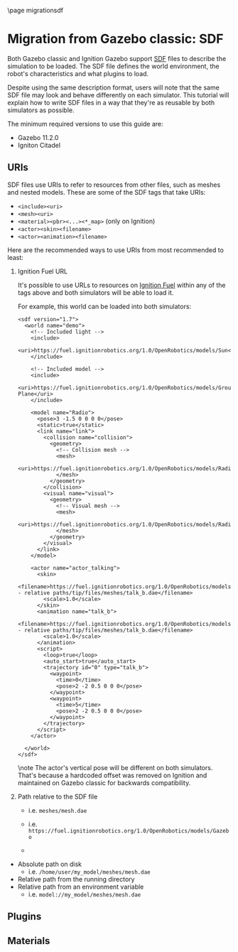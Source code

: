 \page migrationsdf

# Migration from Gazebo classic: SDF

Both Gazebo classic and Ignition Gazebo support [SDF](http://sdformat.org/)
files to describe the simulation to be loaded. The SDF file defines the world
environment, the robot's characteristics and what plugins to load.

Despite using the same description format, users will note that the same SDF
file may look and behave differently on each simulator. This tutorial will
explain how to write SDF files in a way that they're as reusable by both
simulators as possible.

The minimum required versions to use this guide are:

* Gazebo 11.2.0
* Igniton Citadel

## URIs

SDF files use URIs to refer to resources from other files, such as meshes and
nested models. These are some of the SDF tags that take URIs:

* `<include><uri>`
* `<mesh><uri>`
* `<material><pbr><...><*_map>` (only on Ignition)
* `<actor><skin><filename>`
* `<actor><animation><filename>`

Here are the recommended ways to use URIs from most recommended to least:

1. Ignition Fuel URL

    It's possible to use URLs to resources on
    [Ignition Fuel](https://app.ignitionrobotics.org) within any of the tags
    above and both simulators will be able to load it.

    For example, this world can be loaded into both simulators:

    ```
    <sdf version="1.7">
      <world name="demo">
        <!-- Included light -->
        <include>
          <uri>https://fuel.ignitionrobotics.org/1.0/OpenRobotics/models/Sun</uri>
        </include>

        <!-- Included model -->
        <include>
          <uri>https://fuel.ignitionrobotics.org/1.0/OpenRobotics/models/Ground Plane</uri>
        </include>

        <model name="Radio">
          <pose>3 -1.5 0 0 0 0</pose>
          <static>true</static>
          <link name="link">
            <collision name="collision">
              <geometry>
                <!-- Collision mesh -->
                <mesh>
                  <uri>https://fuel.ignitionrobotics.org/1.0/OpenRobotics/models/Radio/4/files/meshes/Radio.dae</uri>
                </mesh>
              </geometry>
            </collision>
            <visual name="visual">
              <geometry>
                <!-- Visual mesh -->
                <mesh>
                  <uri>https://fuel.ignitionrobotics.org/1.0/OpenRobotics/models/Radio/4/files/meshes/Radio.dae</uri>
                </mesh>
              </geometry>
            </visual>
          </link>
        </model>

        <actor name="actor_talking">
          <skin>
            <filename>https://fuel.ignitionrobotics.org/1.0/OpenRobotics/models/actor - relative paths/tip/files/meshes/talk_b.dae</filename>
            <scale>1.0</scale>
          </skin>
          <animation name="talk_b">
            <filename>https://fuel.ignitionrobotics.org/1.0/OpenRobotics/models/actor - relative paths/tip/files/meshes/talk_b.dae</filename>
            <scale>1.0</scale>
          </animation>
          <script>
            <loop>true</loop>
            <auto_start>true</auto_start>
            <trajectory id="0" type="talk_b">
              <waypoint>
                <time>0</time>
                <pose>2 -2 0.5 0 0 0</pose>
              </waypoint>
              <waypoint>
                <time>5</time>
                <pose>2 -2 0.5 0 0 0</pose>
              </waypoint>
            </trajectory>
          </script>
        </actor>

      </world>
    </sdf>
    ```

    \note The actor's vertical pose will be different on both simulators.
          That's because a hardcoded offset was removed on Ignition and
          maintained on Gazebo classic for backwards compatibility.

2. Path relative to the SDF file

    * i.e. `meshes/mesh.dae`





    * i.e. `https://fuel.ignitionrobotics.org/1.0/OpenRobotics/models/Gazebo`
    *
* Absolute path on disk
    * i.e. `/home/user/my_model/meshes/mesh.dae`
* Relative path from the running directory
* Relative path from an environment variable
    * i.e. `model://my_model/meshes/mesh.dae`


## Plugins



## Materials


